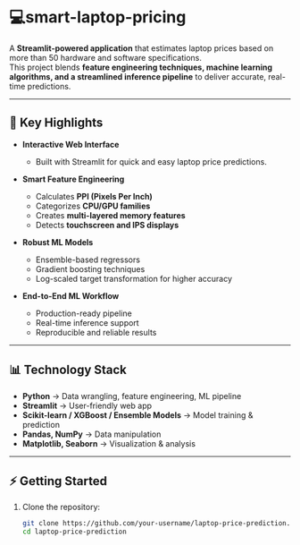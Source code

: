 # 💻smart-laptop-pricing

A **Streamlit-powered application** that estimates laptop prices based on more than 50 hardware and software specifications.  
This project blends **feature engineering techniques, machine learning algorithms, and a streamlined inference pipeline** to deliver accurate, real-time predictions.  

---

## 🚀 Key Highlights  

- **Interactive Web Interface**  
  - Built with Streamlit for quick and easy laptop price predictions.  

- **Smart Feature Engineering**  
  - Calculates **PPI (Pixels Per Inch)**  
  - Categorizes **CPU/GPU families**  
  - Creates **multi-layered memory features**  
  - Detects **touchscreen and IPS displays**  

- **Robust ML Models**  
  - Ensemble-based regressors  
  - Gradient boosting techniques  
  - Log-scaled target transformation for higher accuracy  

- **End-to-End ML Workflow**  
  - Production-ready pipeline  
  - Real-time inference support  
  - Reproducible and reliable results  

---

## 📊 Technology Stack  

- **Python** → Data wrangling, feature engineering, ML pipeline  
- **Streamlit** → User-friendly web app  
- **Scikit-learn / XGBoost / Ensemble Models** → Model training & prediction  
- **Pandas, NumPy** → Data manipulation  
- **Matplotlib, Seaborn** → Visualization & analysis  

---

## ⚡ Getting Started  

1. Clone the repository:  
   ```bash
   git clone https://github.com/your-username/laptop-price-prediction.git
   cd laptop-price-prediction
